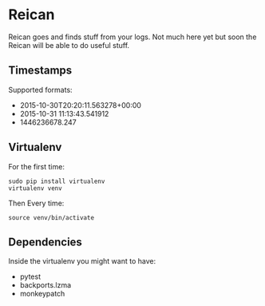 # Reican
Reican goes and finds stuff from your logs.
Not much here yet but soon the Reican will be able to do useful stuff.

## Timestamps
Supported formats:
* 2015-10-30T20:20:11.563278+00:00 
* 2015-10-31 11:13:43.541912
* 1446236678.247

## Virtualenv
For the first time:
```
sudo pip install virtualenv
virtualenv venv
```
Then Every time:
```
source venv/bin/activate
```

## Dependencies
Inside the virtualenv you might want to have:
* pytest
* backports.lzma 
* monkeypatch


